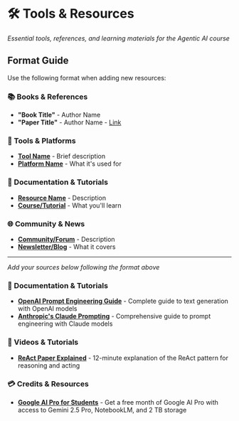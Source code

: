 # 🛠️ Tools & Resources

*Essential tools, references, and learning materials for the Agentic AI course*

## Format Guide

Use the following format when adding new resources:

### 📚 Books & References
- **"Book Title"** - Author Name
- **"Paper Title"** - Author Name - [Link](url)

### 🔧 Tools & Platforms
- **[Tool Name](url)** - Brief description
- **[Platform Name](url)** - What it's used for

### 📖 Documentation & Tutorials
- **[Resource Name](url)** - Description
- **[Course/Tutorial](url)** - What you'll learn

### 🌐 Community & News
- **[Community/Forum](url)** - Description
- **[Newsletter/Blog](url)** - What it covers

---

*Add your sources below following the format above*

### 📖 Documentation & Tutorials
- **[OpenAI Prompt Engineering Guide](https://platform.openai.com/docs/guides/text?api-mode=responses)** - Complete guide to text generation with OpenAI models
- **[Anthropic's Claude Prompting](https://docs.anthropic.com/en/docs/build-with-claude/prompt-engineering/overview)** - Comprehensive guide to prompt engineering with Claude models

### 🎥 Videos & Tutorials
- **[ReAct Paper Explained](https://www.youtube.com/watch?v=Eug2clsLtFs)** - 12-minute explanation of the ReAct pattern for reasoning and acting

### 💳 Credits & Resources
- **[Google AI Pro for Students](https://gemini.google/students/?hl=en)** - Get a free month of Google AI Pro with access to Gemini 2.5 Pro, NotebookLM, and 2 TB storage
